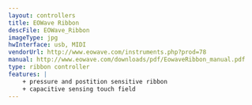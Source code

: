 ```yaml
---
layout: controllers
title: EOWave Ribbon
descFile: EOWave_Ribbon
imageType: jpg
hwInterface: usb, MIDI
vendorUrl: http://www.eowave.com/instruments.php?prod=78
manual: http://www.eowave.com/downloads/pdf/EowaveRibbon_manual.pdf
type: ribbon controller
features: |
    + pressure and postition sensitive ribbon
    + capacitive sensing touch field
---
```

